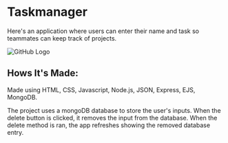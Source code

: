 # Taskmanager
Here's an application where users can enter their name and task so teammates can keep track of projects. 

![GitHub Logo](/Taskmanager/task.jpg)

## Hows It's Made:

Made using HTML, CSS, Javascript, Node.js, JSON, Express, EJS, MongoDB.

The project uses a mongoDB database to store the user's inputs. When the delete button is clicked, it removes the
input from the database. When the delete method is ran, the app refreshes showing the removed database entry.  

